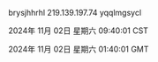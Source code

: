 brysjhhrhl 219.139.197.74 yqqlmgsycl

2024年 11月 02日 星期六 09:40:01 CST

2024年 11月 02日 星期六 01:40:01 GMT
